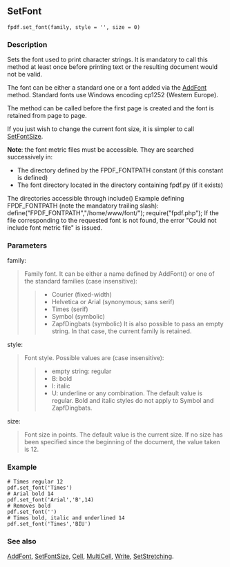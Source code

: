 ## SetFont ##

```
fpdf.set_font(family, style = '', size = 0)
```

### Description ###

Sets the font used to print character strings. It is mandatory to call this method at least once before printing text or the resulting document would not be valid.

The font can be either a standard one or a font added via the [AddFont](AddFont.md) method. Standard fonts use Windows encoding cp1252 (Western Europe).

The method can be called before the first page is created and the font is retained from page to page.

If you just wish to change the current font size, it is simpler to call [SetFontSize](SetFontSize.md).

**Note**: the font metric files must be accessible. They are searched successively in:

 * The directory defined by the FPDF\_FONTPATH constant (if this constant is defined)
 * The font directory located in the directory containing fpdf.py (if it exists)

The directories accessible through include()
Example defining FPDF_FONTPATH (note the mandatory trailing slash):
define("FPDF_FONTPATH","/home/www/font/");
require("fpdf.php");
If the file corresponding to the requested font is not found, the error "Could not include font metric file" is issued.


### Parameters ###

family:
> Family font. It can be either a name defined by AddFont() or one of the standard families (case insensitive):
>>  * Courier (fixed-width)
>>  * Helvetica or Arial (synonymous; sans serif)
>>  * Times (serif)
>>  * Symbol (symbolic)
>>  * ZapfDingbats (symbolic)
> It is also possible to pass an empty string. In that case, the current family is retained.

style:
> Font style. Possible values are (case insensitive):
>>  * empty string: regular
>>  * B: bold
>>  * I: italic
>>  * U: underline
> or any combination. The default value is regular. Bold and italic styles do not apply to Symbol and ZapfDingbats.

size:
> Font size in points.
> The default value is the current size. If no size has been specified since the beginning of the document, the value taken is 12.

### Example ###

```
# Times regular 12
pdf.set_font('Times')
# Arial bold 14
pdf.set_font('Arial','B',14)
# Removes bold
pdf.set_font('')
# Times bold, italic and underlined 14
pdf.set_font('Times','BIU')
```

### See also ###

[AddFont](AddFont.md), [SetFontSize](SetFontSize.md), [Cell](Cell.md), [MultiCell](MultiCell.md), [Write](Write.md), [SetStretching](SetStretching.md).
